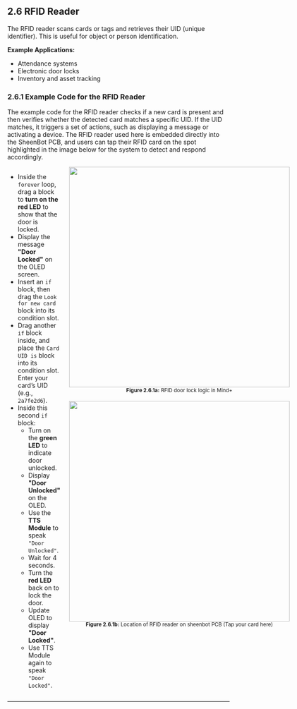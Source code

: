 ## 2.6 RFID Reader

The RFID reader scans cards or tags and retrieves their UID (unique identifier). This is useful for object or person identification.

**Example Applications:**
- Attendance systems
- Electronic door locks
- Inventory and asset tracking

### 2.6.1 Example Code for the RFID Reader

The example code for the RFID reader checks if a new card is present and then verifies whether the detected card matches a specific UID. If the UID matches, it triggers a set of actions, such as displaying a message or activating a device. The RFID reader used here is embedded directly into the SheenBot PCB, and users can tap their RFID card on the spot highlighted in the image below for the system to detect and respond accordingly.


<div style="display: flex; align-items: flex-start; justify-content: space-between;">
  <div style="flex: 1; padding-right: 20px;">
    <ul>
      <li>Inside the <code>forever</code> loop, drag a block to <b>turn on the red LED</b> to show that the door is locked.</li>
      <li>Display the message <b>"Door Locked"</b> on the OLED screen.</li>
      <li>Insert an <code>if</code> block, then drag the <code>Look for new card</code> block into its condition slot.</li>
      <li>Drag another <code>if</code> block inside, and place the <code>Card UID is</code> block into its condition slot. Enter your card’s UID (e.g., <code>2a7fe2d6</code>).</li>
      <li>Inside this second <code>if</code> block:
        <ul>
          <li>Turn on the <b>green LED</b> to indicate door unlocked.</li>
          <li>Display <b>"Door Unlocked"</b> on the OLED.</li>
          <li>Use the <b>TTS Module</b> to speak <code>"Door Unlocked"</code>.</li>
          <li>Wait for 4 seconds.</li>
          <li>Turn the <b>red LED</b> back on to lock the door.</li>
          <li>Update OLED to display <b>"Door Locked"</b>.</li>
          <li>Use TTS Module again to speak <code>"Door Locked"</code>.</li>
        </ul>
      </li>
    </ul>
  </div>
  <div style="flex: 1; text-align: center;">
    <img src="/content/manual/images/19.png" width="500"/>
    <div><sub><b>Figure 2.6.1a:</b> RFID door lock logic in Mind+</sub></div>
    <br/>
    <img src="/content/manual/images/21.png" width="500"/>
    <div><sub><b>Figure 2.6.1b:</b> Location of RFID reader on sheenbot PCB (Tap your card here)</sub></div>
  </div>
</div>

---